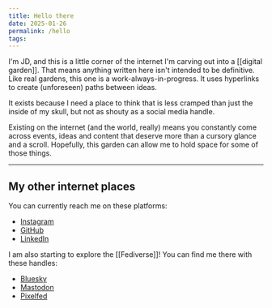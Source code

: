 ```yaml
---
title: Hello there
date: 2025-01-26
permalink: /hello
tags:
---
```


I'm JD, and this is a little corner of the internet I'm carving out into a [[digital garden]].
That means anything written here isn't intended to be definitive. Like real gardens, this one is a work-always-in-progress. It uses hyperlinks to create (unforeseen) paths between ideas.

It exists because I need a place to think that is less cramped than just the inside of my skull, but not as shouty as a social media handle.

Existing on the internet (and the world, really) means you constantly come across events, ideas and content that deserve more than a cursory glance and a scroll. Hopefully, this garden can allow me to hold space for some of those things.

---

## My other internet places

You can currently reach me on these platforms:

- [Instagram](https://www.instagram.com/jeandavid.t/)
- [GitHub](https://github.com/jeandavidt)
- [LinkedIn](https://www.linkedin.com/in/jeandavidt/)

I am also starting to explore the [[Fediverse]]! You can find me there with these handles:

- [Bluesky](https://bsky.app/profile/jeandavidt.bsky.social)
- [Mastodon](https://mastodon.social/@jeandavidt)
- [Pixelfed](https://pixelfed.social/i/web/profile/787382630282844599)